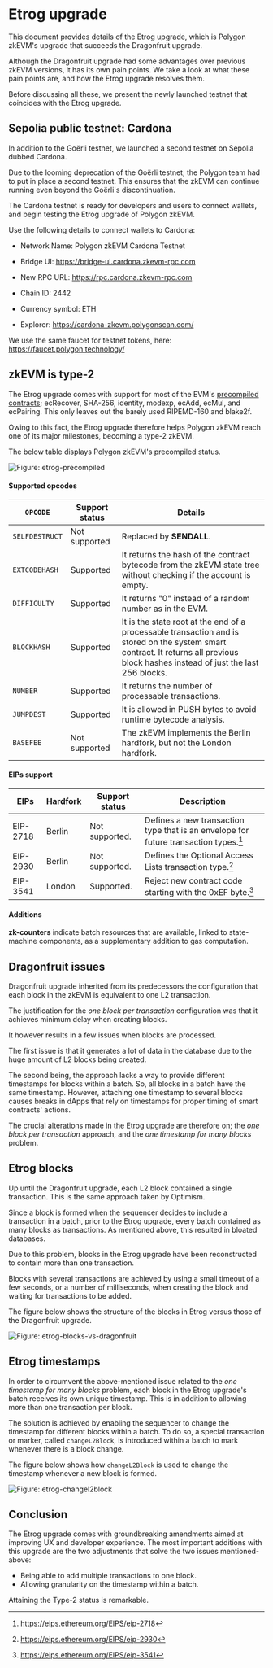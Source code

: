 # Etrog upgrade

This document provides details of the Etrog upgrade, which is Polygon zkEVM's upgrade that succeeds the Dragonfruit upgrade.

Although the Dragonfruit upgrade had some advantages over previous zkEVM versions, it has its own pain points. We take a look at what these pain points are, and how the Etrog upgrade resolves them.

Before discussing all these, we present the newly launched testnet that coincides with the Etrog upgrade.

## Sepolia public testnet: Cardona 

In addition to the Goërli testnet, we launched a second testnet on Sepolia dubbed Cardona.

Due to the looming deprecation of the Goërli testnet, the Polygon team had to put in place a second testnet. This ensures that the zkEVM can continue running even beyond the Goërli's discontinuation.

The Cardona testnet is ready for developers and users to connect wallets, and begin testing the Etrog upgrade of Polygon zkEVM.

Use the following details to connect wallets to Cardona:

- Network Name: Polygon zkEVM Cardona Testnet

- Bridge UI: https://bridge-ui.cardona.zkevm-rpc.com

- New RPC URL: https://rpc.cardona.zkevm-rpc.com

- Chain ID: 2442

- Currency symbol: ETH

- Explorer: https://cardona-zkevm.polygonscan.com/

We use the same faucet for testnet tokens, here: https://faucet.polygon.technology/

## zkEVM is type-2

The Etrog upgrade comes with support for most of the EVM's [precompiled contracts](https://www.evm.codes/precompiled?fork=shanghai); ecRecover, SHA-256, identity, modexp, ecAdd, ecMul, and ecPairing. This only leaves out the barely used RIPEMD-160 and blake2f.

Owing to this fact, the Etrog upgrade therefore helps Polygon zkEVM reach one of its major milestones, becoming a type-2 zkEVM.

The below table displays Polygon zkEVM's precompiled status.

![Figure: etrog-precompiled](../../../img/zkEVM/etrog-precompiled.png)





#### Supported opcodes



| `OPCODE`          | Support status | Details                                                      |
| ---------------- | -------------- | ------------------------------------------------------------ |
| `SELFDESTRUCT` | Not supported  | Replaced by **SENDALL**.                                     |
| `EXTCODEHASH`  | Supported      | It returns the hash of the contract bytecode from the zkEVM state tree without checking if the account is empty. |
| `DIFFICULTY`   | Supported      | It returns "0" instead of a random number as in the EVM.     |
| `BLOCKHASH`    | Supported      | It is the state root at the end of a processable transaction and is stored on the system smart contract. It returns all previous block hashes instead of just the last 256 blocks. |
| `NUMBER`      | Supported      | It returns the number of processable transactions.           |
| `JUMPDEST`     | Supported      | It is allowed in PUSH bytes to avoid runtime bytecode analysis. |
| `BASEFEE`      | Not supported  | The zkEVM implements the Berlin hardfork, but not the London hardfork. |



#### EIPs support



| EIPs     | Hardfork | Support status | Description                                                  |
| -------- | -------- | -------------- | ------------------------------------------------------------ |
| EIP-2718 | Berlin   | Not supported. | Defines a new transaction type that is an envelope for future transaction types.[^e1] |
| EIP-2930 | Berlin   | Not supported. | Defines the Optional Access Lists transaction type.[^e2]     |
| EIP-3541 | London   | Supported.     | Reject new contract code starting with the 0xEF byte.[^e3]   |


#### Additions

**zk-counters** indicate batch resources that are available, linked to state-machine components, as a supplementary addition to gas computation.


## Dragonfruit issues

Dragonfruit upgrade inherited from its predecessors the configuration that each block in the zkEVM is equivalent to one L2 transaction.

The justification for the _one block per transaction_ configuration was that it achieves minimum delay when creating blocks.

It however results in a few issues when blocks are processed.

The first issue is that it generates a lot of data in the database due to the huge amount of L2 blocks being created. 

The second being, the approach lacks a way to provide different timestamps for blocks within a batch. So, all blocks in a batch have the same timestamp. However, attaching one timestamp to several blocks causes breaks in dApps that rely on timestamps for proper timing of smart contracts' actions.

The crucial alterations made in the Etrog upgrade are therefore on; the _one block per transaction_ approach, and the _one timestamp for many blocks_ problem.
## Etrog blocks

Up until the Dragonfruit upgrade, each L2 block contained a single transaction. This is the same approach taken by Optimism.

Since a block is formed when the sequencer decides to include a transaction in a batch, prior to the Etrog upgrade, every batch contained as many blocks as transactions. As mentioned above, this resulted in bloated databases.

Due to this problem, blocks in the Etrog upgrade have been reconstructed to contain more than one transaction.

Blocks with several transactions are achieved by using a small timeout of a few seconds, or a number of milliseconds, when creating the block and waiting for transactions to be added.

The figure below shows the structure of the blocks in Etrog versus those of the Dragonfruit upgrade.

![Figure: etrog-blocks-vs-dragonfruit](../../../img/zkEVM/etrog-blocks-vs-dragonfruit.png)

## Etrog timestamps

In order to circumvent the above-mentioned issue related to the _one timestamp for many blocks_ problem, each block in the Etrog upgrade's batch receives its own unique timestamp. This is in addition to allowing more than one transaction per block.

The solution is achieved by enabling the sequencer to change the timestamp for different blocks within a batch. To do so, a special transaction or marker, called `changeL2Block`, is introduced within a batch to mark whenever there is a block change.

The figure below shows how `changeL2Block` is used to change the timestamp whenever a new block is formed.

![Figure: etrog-changel2block](../../../img/zkEVM/changel2block-etrog.png)

## Conclusion

The Etrog upgrade comes with groundbreaking amendments aimed at improving UX and developer experience. The most important additions with this upgrade are the two adjustments that solve the two issues mentioned-above:

- Being able to add multiple transactions to one block.
- Allowing granularity on the timestamp within a batch.

Attaining the Type-2 status is remarkable.



[^e1]: https://eips.ethereum.org/EIPS/eip-2718
[^e2]: https://eips.ethereum.org/EIPS/eip-2930 
[^e3]: https://eips.ethereum.org/EIPS/eip-3541 
